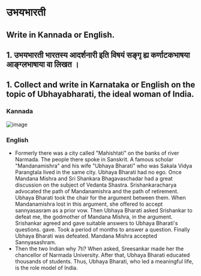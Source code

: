 # उभयभारती
## Write in Kannada or English.
## 1. उभयभारती भारतस्य आदर्शनारी इति विषयं सङ्गृ ह्य कर्णाटकभाषया आङ्ग्लभाषाया वा लिखत ।
## 1. Collect and write in Karnataka or English on the topic of Ubhayabharati, the ideal woman of India.
### Kannada
![image](https://github.com/KaveriBridge/sslc/assets/20998959/ed1d94a3-edfb-4580-808f-7f084b331862)
### English
* Formerly there was a city called "Mahishtati" on the banks of river Narmada. The people there spoke in Sanskrit. A famous scholar "Mandanamishra" and his wife "Ubhaya Bharati" who was Sakala Vidya Parangtala lived in the same city. Ubhaya Bharati had no ego. Once Mandana Mishra and Sri Shankara Bhagavaschadar had a great discussion on the subject of Vedanta Shastra. Srishankaracharya advocated the path of Mandanamishra and the path of retirement. Ubhaya Bharati took the chair for the argument between them. When Mandanamishra lost in this argument, she offered to accept sannyasasram as a prior vow. Then Ubhaya Bharati asked Srishankar to defeat me, the godmother of Mandana Mishra, in the argument. Srishankar agreed and gave suitable answers to Ubhaya Bharati's questions. gave. Took a period of months to answer a question. Finally Ubhaya Bharati was defeated. Mandana Mishra accepted Sannyasashram.
* Then the two Indian why 7ti? When asked, Sreesankar made her the chancellor of Narmada University. After that, Ubhaya Bharati educated thousands of students. Thus, Ubhaya Bharati, who led a meaningful life, is the role model of India.
